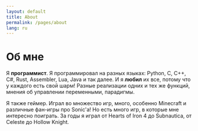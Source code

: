 ```yaml
---
layout: default
title: About
permalink: /pages/about
lang: ru
---
```


# Об мне

Я **программист**. Я программировал на разных языках: Python, C, C++, C#, Rust, Assembler, Lua, Java и так далее. И я **любил** их все, потому что у каждого есть свой шарм! Разные реализации одних и тех же функций, мнения об управлении переменными, парадигмы.

Я также геймер. Играл во множество игр, много, особенно Minecraft и различные фан-игры про Sonic'а! Но есть много игр, в которые мне интересно поиграть. За годы я играл от Hearts of Iron 4 до Subnautica, от Celeste до Hollow Knight.